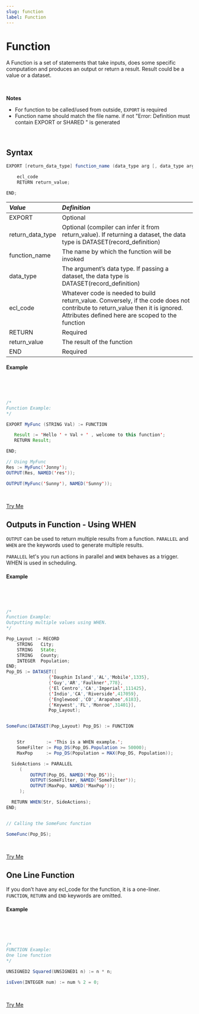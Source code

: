 ```yaml
---
slug: function
label: Function
---
```


# Function

A Function is a set of statements that take inputs, does some specific computation and produces an output or return a result. Result could be a value or a dataset.

</br>

**Notes**

- For function to be called/used from outside, `EXPORT` is required
- Function name should match the file name. if not "Error: Definition must contain EXPORT or SHARED " is generated

</br>

## Syntax

```java
EXPORT [return_data_type] function_name (data_type arg [, data_type arg]+) := FUNCTION

    ecl_code
    RETURN return_value;

END;
```

| _Value_          | _Definition_                                                                                                                                                                      |
| :--------------- | :-------------------------------------------------------------------------------------------------------------------------------------------------------------------------------- |
| EXPORT           | Optional                                                                                                                                                                          |
| return_data_type | Optional (compiler can infer it from return_value). If returning a dataset, the data type is DATASET(record_definition)                                                           |
| function_name    | The name by which the function will be invoked                                                                                                                                    |
| data_type        | The argument’s data type. If passing a dataset, the data type is DATASET(record_definition)                                                                                       |
| ecl_code         | Whatever code is needed to build return_value. Conversely, if the code does not contribute to return_value then it is ignored. Attributes defined here are scoped to the function |
| RETURN           | Required                                                                                                                                                                          |
| return_value     | The result of the function                                                                                                                                                        |
| END              | Required                                                                                                                                                                          |

#### Example

<br>
<pre id = 'FuncExp_1'>

```java
/*
Function Example:
*/

EXPORT MyFunc (STRING Val) := FUNCTION

   Result := 'Hello ' + Val + ' , welcome to this function';
   RETURN Result;

END;

// Using MyFunc
Res := MyFunc('Jonny');
OUTPUT(Res, NAMED('res'));

OUTPUT(MyFunc('Sunny'), NAMED('Sunny'));


```

</pre>
<a class="trybutton" href="javascript:OpenECLEditor(['FuncExp_1'])"> Try Me </a>

## Outputs in Function - Using WHEN

`OUTPUT` can be used to return multiple results from a function. `PARALLEL` and `WHEN` are the keywords used to generate multiple results.

`PARALLEL` let's you run actions in parallel and `WHEN` behaves as a trigger. WHEN is used in scheduling.

#### Example

<br>
<pre id = 'FuncExp_2'>

```java
/*
Function Example:
Outputting multiple values using WHEN.
*/

Pop_Layout := RECORD
    STRING   City;
    STRING   State;
    STRING   County;
    INTEGER  Population;
END;
Pop_DS := DATASET([
                {'Dauphin Island','AL','Mobile',1335},
                {'Guy','AR','Faulkner',778},
                {'El Centro','CA','Imperial',111425},
                {'Indio','CA','Riverside',417059},
                {'Englewood','CO','Arapahoe',6183},
                {'Keywest','FL','Monroe',31401}],
                Pop_Layout);


SomeFunc(DATASET(Pop_Layout) Pop_DS) := FUNCTION


    Str        := 'This is a WHEN example.';
    SomeFilter := Pop_DS(Pop_DS.Population >= 50000);
    MaxPop     := Pop_DS(Population = MAX(Pop_DS, Population));

  SideActions := PARALLEL
     (
         OUTPUT(Pop_DS, NAMED('Pop_DS'));
         OUTPUT(SomeFilter, NAMED('SomeFilter'));
         OUTPUT(MaxPop, NAMED('MaxPop'));
     );

  RETURN WHEN(Str, SideActions);
END;


// Calling the SomeFunc function

SomeFunc(Pop_DS);
```

</pre>
<a class="trybutton" href="javascript:OpenECLEditor(['FuncExp_2'])"> Try Me </a>

## One Line Function

If you don’t have any ecl_code for the function, it is a one-liner. \
`FUNCTION`, `RETURN` and `END` keywords are omitted.

#### Example

<br>
<pre id = 'FuncExp_3'>

```java
/*
FUNCTION Example:
One line function
*/

UNSIGNED2 Squared(UNSIGNED1 n) := n * n;

isEven(INTEGER num) := num % 2 = 0;
```

</pre>
<a class="trybutton" href="javascript:OpenECLEditor(['FuncExp_3'])"> Try Me </a>
